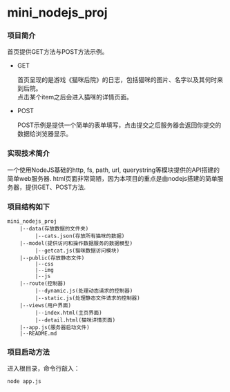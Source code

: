 # mini_nodejs_proj

### 项目简介
首页提供GET方法与POST方法示例。
- GET

  首页呈现的是游戏《猫咪后院》的日志，包括猫咪的图片、名字以及其何时来到后院。  
点击某个item之后会进入猫咪的详情页面。  

- POST

  POST示例是提供一个简单的表单填写，点击提交之后服务器会返回你提交的数据给浏览器显示。

### 实现技术简介
一个使用NodeJS基础的http, fs, path, url, querystring等模块提供的API搭建的简单web服务器.
html页面非常简陋，因为本项目的重点是由nodejs搭建的简单服务器，提供GET、POST方法.

### 项目结构如下
```
mini_nodejs_proj
    |--data(存放数据的文件夹)
         |--cats.json(存放所有猫咪的数据)
    |--model(提供访问和操作数据服务的数据模型)
         |--getcat.js(猫咪数据访问模块)
    |--public(存放静态文件)
         |--css
         |--img
         |--js
    |--route(控制器)
         |--dynamic.js(处理动态请求的控制器)
         |--static.js(处理静态文件请求的控制器)
    |--views(用户界面)
         |--index.html(主页界面)
         |--detail.html(猫咪详情页面)
    |--app.js(服务器启动文件)
    |--README.md
```

### 项目启动方法
进入根目录，命令行敲入：
```
node app.js
```

